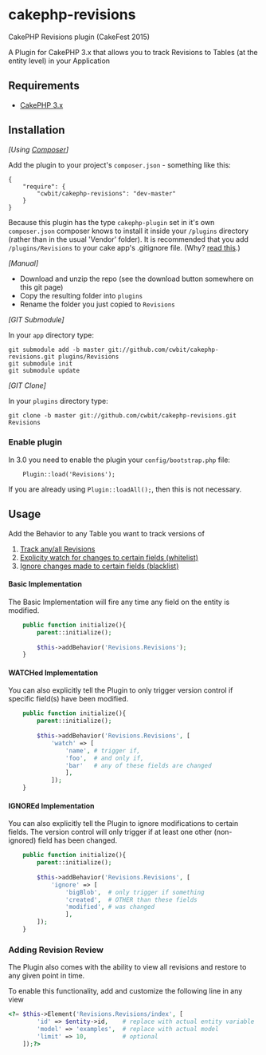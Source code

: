 # cakephp-revisions

CakePHP Revisions plugin (CakeFest 2015)

A Plugin for CakePHP 3.x that allows you to track Revisions to Tables (at the entity level) in your Application

## Requirements


* [CakePHP 3.x](http://cakephp.org)

## Installation


_[Using [Composer](http://getcomposer.org/)]_

Add the plugin to your project's `composer.json` - something like this:

	{
		"require": {
			"cwbit/cakephp-revisions": "dev-master"
		}
	}

Because this plugin has the type `cakephp-plugin` set in it's own `composer.json` composer knows to install it inside your `/plugins` directory (rather than in the usual 'Vendor' folder). It is recommended that you add `/plugins/Revisions` to your cake app's .gitignore file. (Why? [read this](http://getcomposer.org/doc/faqs/should-i-commit-the-dependencies-in-my-vendor-directory.md).)

_[Manual]_

* Download and unzip the repo (see the download button somewhere on this git page)
* Copy the resulting folder into `plugins`
* Rename the folder you just copied to `Revisions`

_[GIT Submodule]_

In your `app` directory type:

    git submodule add -b master git://github.com/cwbit/cakephp-revisions.git plugins/Revisions
    git submodule init
    git submodule update

_[GIT Clone]_

In your `plugins` directory type:

    git clone -b master git://github.com/cwbit/cakephp-revisions.git Revisions


### Enable plugin

In 3.0 you need to enable the plugin your `config/bootstrap.php` file:
```
    Plugin::load('Revisions');
```
If you are already using `Plugin::loadAll();`, then this is not necessary.


## Usage

Add the Behavior to any Table you want to track versions of

1. [Track any/all Revisions](#basic-implementation)
2. [Explicity watch for changes to certain fields (whitelist)](#watched-implementation)
3. [Ignore changes made to certain fields (blacklist)](#ignored-implementation)

#### Basic Implementation
The Basic Implementation will fire any time any field on the entity is modified.

```php
	public function initialize(){
		parent::initialize();
		
		$this->addBehavior('Revisions.Revisions');
	}
```

#### WATCHed Implementation
You can also explicitly tell the Plugin to only trigger version control if specific field(s) have been modified.

```php
	public function initialize(){
		parent::initialize();
		
		$this->addBehavior('Revisions.Revisions', [
			'watch' => [
				'name', # trigger if,
				'foo',  # and only if, 
				'bar'	# any of these fields are changed 
				],   
			]);
	}
```

#### IGNOREd Implementation
You can also explicitly tell the Plugin to ignore modifications to certain fields. The version control will only trigger if at least one other (non-ignored) field has been changed.

```php
	public function initialize(){
		parent::initialize();
		
		$this->addBehavior('Revisions.Revisions', [
			'ignore' => [
				'bigBlob',  # only trigger if something 
				'created',  # OTHER than these fields 
				'modified', # was changed
				],   
		]);
	}
```

### Adding Revision Review

The Plugin also comes with the ability to view all revisions and restore to any given point in time.

To enable this functionality, add and customize the following line in any view

```php
<?= $this->Element('Revisions.Revisions/index', [
		'id' => $entity->id, 	# replace with actual entity variable
		'model' => 'examples',	# replace with actual model
		'limit' => 10,			# optional
	]);?>

```